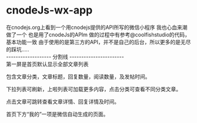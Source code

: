 # cnodeJs-wx-app
在cnodejs.org上看到一个用cnodejs提供的API所写的微信小程序
我也心血来潮做了一个
也是用了cnodeJs的APIm
做的过程中有参考@coolfishstudio的代码，基本功能一致
由于使用的是第三方的API，并不是自己的后台，所以更多的是无尽的踩坑.....<br/>
------------------- 分割线 -----------------------<br/>
第一屏是首页默认显示全部文章列表

包含文章分类，文章标题，回复数量，阅读数量，及发帖时间。

下拉列表可刷新，上啦列表可加载更多内容，点击分类可查看不同分类文章。

点击文章可跳转查看文章详情、回复详情及时间。

首页下方“我的”一项是微信自动生成的页面。





